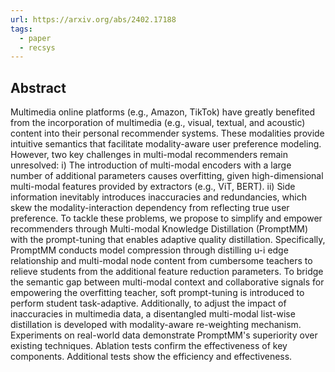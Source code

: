 ```yaml
---
url: https://arxiv.org/abs/2402.17188
tags:
  - paper
  - recsys
---
```

## Abstract

Multimedia online platforms (e.g., Amazon, TikTok) have greatly benefited from the incorporation of multimedia (e.g., visual, textual, and acoustic) content into their personal recommender systems. These modalities provide intuitive semantics that facilitate modality-aware user preference modeling. However, two key challenges in multi-modal recommenders remain unresolved: i) The introduction of multi-modal encoders with a large number of additional parameters causes overfitting, given high-dimensional multi-modal features provided by extractors (e.g., ViT, BERT). ii) Side information inevitably introduces inaccuracies and redundancies, which skew the modality-interaction dependency from reflecting true user preference. To tackle these problems, we propose to simplify and empower recommenders through Multi-modal Knowledge Distillation (PromptMM) with the prompt-tuning that enables adaptive quality distillation. Specifically, PromptMM conducts model compression through distilling u-i edge relationship and multi-modal node content from cumbersome teachers to relieve students from the additional feature reduction parameters. To bridge the semantic gap between multi-modal context and collaborative signals for empowering the overfitting teacher, soft prompt-tuning is introduced to perform student task-adaptive. Additionally, to adjust the impact of inaccuracies in multimedia data, a disentangled multi-modal list-wise distillation is developed with modality-aware re-weighting mechanism. Experiments on real-world data demonstrate PromptMM's superiority over existing techniques. Ablation tests confirm the effectiveness of key components. Additional tests show the efficiency and effectiveness.

